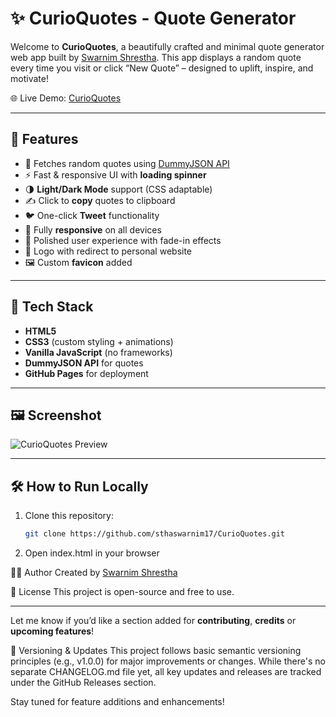 # ✨ CurioQuotes - Quote Generator

Welcome to **CurioQuotes**, a beautifully crafted and minimal quote generator web app built by [Swarnim Shrestha](https://swarnimstha.com.np). This app displays a random quote every time you visit or click “New Quote” – designed to uplift, inspire, and motivate!

🌐 Live Demo: [CurioQuotes](https://sthaswarnim17.github.io/CurioQuotes/)

---

## 📌 Features

- 🎯 Fetches random quotes using [DummyJSON API](https://dummyjson.com/quotes/random)
- ⚡ Fast & responsive UI with **loading spinner**
- 🌗 **Light/Dark Mode** support (CSS adaptable)
- ✍️ Click to **copy** quotes to clipboard
- 🐦 One-click **Tweet** functionality
- 📱 Fully **responsive** on all devices
- 🧠 Polished user experience with fade-in effects
- 🔗 Logo with redirect to personal website
- 🖼️ Custom **favicon** added

---

## 🚀 Tech Stack

- **HTML5**  
- **CSS3** (custom styling + animations)  
- **Vanilla JavaScript** (no frameworks)
- **DummyJSON API** for quotes
- **GitHub Pages** for deployment

---

## 🖼️ Screenshot

![CurioQuotes Preview](https://i.postimg.cc/CKxX60fC/Capture.png)

---

## 🛠️ How to Run Locally

1. Clone this repository:
   ```bash
   git clone https://github.com/sthaswarnim17/CurioQuotes.git
2. Open index.html in your browser

🙋‍♂️ Author
Created by [Swarnim Shrestha](https://swarnimstha.com.np)

📄 License
This project is open-source and free to use.

---

Let me know if you’d like a section added for **contributing**, **credits** or **upcoming features**!

📌 Versioning & Updates
This project follows basic semantic versioning principles (e.g., v1.0.0) for major improvements or changes. While there's no separate CHANGELOG.md file yet, all key updates and releases are tracked under the GitHub Releases section.

Stay tuned for feature additions and enhancements!
